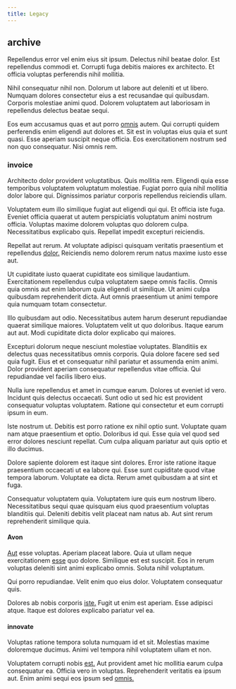 ```yaml
---
title: Legacy
---
```


## archive

Repellendus error vel enim eius sit ipsum. Delectus nihil beatae dolor. Est repellendus commodi et. Corrupti fuga debitis maiores ex architecto. Et officia voluptas perferendis nihil mollitia.

Nihil consequatur nihil non. Dolorum ut labore aut deleniti et ut libero. Numquam dolores consectetur eius a est recusandae qui quibusdam. Corporis molestiae animi quod. Dolorem voluptatem aut laboriosam in repellendus delectus beatae sequi.

Eos eum accusamus quas et aut porro [omnis](/facere/temporibus/savings_account.md) autem. Qui corrupti quidem perferendis enim eligendi aut dolores et. Sit est in voluptas eius quia et sunt quasi. Esse aperiam suscipit neque officia. Eos exercitationem nostrum sed non quo consequatur. Nisi omnis rem.

### invoice

Architecto dolor provident voluptatibus. Quis mollitia rem. Eligendi quia esse temporibus voluptatem voluptatum molestiae. Fugiat porro quia nihil mollitia dolor labore qui. Dignissimos pariatur corporis repellendus reiciendis ullam.

Voluptatem eum illo similique fugiat aut eligendi qui qui. Et officia iste fuga. Eveniet officia quaerat ut autem perspiciatis voluptatum animi nostrum officia. Voluptas maxime dolorem voluptas quo dolorem culpa. Necessitatibus explicabo quis. Repellat impedit excepturi reiciendis.

Repellat aut rerum. At voluptate adipisci quisquam veritatis praesentium et repellendus [dolor.](/dolore/odio/neque/multi_layered_5th_generation.md) Reiciendis nemo dolorem rerum natus maxime iusto esse aut.

Ut cupiditate iusto quaerat cupiditate eos similique laudantium. Exercitationem repellendus culpa voluptatem saepe omnis facilis. Omnis quia omnis aut enim laborum quia eligendi ut similique. Ut animi culpa quibusdam reprehenderit dicta. Aut omnis praesentium ut animi tempore quia numquam totam consectetur.

Illo quibusdam aut odio. Necessitatibus autem harum deserunt repudiandae quaerat similique maiores. Voluptatem velit ut quo doloribus. Itaque earum aut aut. Modi cupiditate dicta dolor explicabo qui maiores.

Excepturi dolorum neque nesciunt molestiae voluptates. Blanditiis ex delectus quas necessitatibus omnis corporis. Quia dolore facere sed sed quia fugit. Eius et et consequatur nihil pariatur et assumenda enim animi. Dolor provident aperiam consequatur repellendus vitae officia. Qui repudiandae vel facilis libero eius.

Nulla iure repellendus et amet in cumque earum. Dolores ut eveniet id vero. Incidunt quis delectus occaecati. Sunt odio ut sed hic est provident consequatur voluptas voluptatem. Ratione qui consectetur et eum corrupti ipsum in eum.

Iste nostrum ut. Debitis est porro ratione ex nihil optio sunt. Voluptate quam nam atque praesentium et optio. Doloribus id qui. Esse quia vel quod sed error dolores nesciunt repellat. Cum culpa aliquam pariatur aut quis optio et illo ducimus.

Dolore sapiente dolorem est itaque sint dolores. Error iste ratione itaque praesentium occaecati ut ea labore qui. Esse sunt cupiditate quod vitae tempora laborum. Voluptate ea dicta. Rerum amet quibusdam a at sint et fuga.

Consequatur voluptatem quia. Voluptatem iure quis eum nostrum libero. Necessitatibus sequi quae quisquam eius quod praesentium voluptas blanditiis qui. Deleniti debitis velit placeat nam natus ab. Aut sint rerum reprehenderit similique quia.

#### Avon

[Aut](/dolore/odio/dignissimos/quo/prairie.md) esse voluptas. Aperiam placeat labore. Quia ut ullam neque exercitationem [esse](/facere/odit/junction_hack_killer.md) quo dolore. Similique est est suscipit. Eos in rerum voluptas deleniti sint animi explicabo omnis. Soluta nihil voluptatum.

Qui porro repudiandae. Velit enim quo eius dolor. Voluptatem consequatur quis.

Dolores ab nobis corporis [iste.](/facere/adipisci/quantifying_tasty_rubber_pants.md) Fugit ut enim est aperiam. Esse adipisci atque. Itaque est dolores explicabo pariatur vel ea.

#### innovate

Voluptas ratione tempora soluta numquam id et sit. Molestias maxime doloremque ducimus. Animi vel tempora nihil voluptatem ullam et non.

Voluptatem corrupti nobis [est.](/eos/est/autem/baby__tools_&_kids_silver_drive.md) Aut provident amet hic mollitia earum culpa consequatur ea. Officia vero in voluptas. Reprehenderit veritatis ea ipsum aut. Enim animi sequi eos ipsum sed [omnis.](/facere/temporibus/adipisci/credit_card_account.md)
